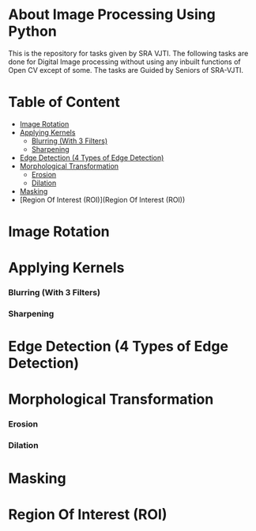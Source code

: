 # About Image Processing Using Python
This is the repository for tasks given by SRA VJTI. The following tasks are done for Digital Image processing without using any inbuilt functions of Open CV except of some. The tasks are Guided by Seniors of SRA-VJTI.

# Table of Content
* [Image Rotation](Image_Rotation)
* [Applying Kernels](Kernels)
  * [ Blurring (With 3 Filters)](Kernels)
  * [Sharpening](Kernels)
* [Edge Detection (4 Types of Edge Detection)](Edge_Detection )
* [Morphological Transformation](morphological_transformation)
  * [Erosion](morphological_transformation)
  * [Dilation](morphological_transformation)
* [Masking](Masking)
* [Region Of Interest (ROI)](Region Of Interest (ROI))


# Image Rotation

# Applying Kernels
### Blurring (With 3 Filters)
### Sharpening

# Edge Detection (4 Types of Edge Detection)
# Morphological Transformation
### Erosion
### Dilation
# Masking
# Region Of Interest (ROI)
